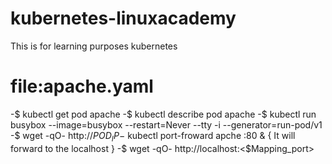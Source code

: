 # kubernetes-linuxacademy
This is for learning purposes kubernetes
# file:apache.yaml
 -$ kubectl get pod apache
 -$ kubectl describe pod apache
 -$ kubectl run busybox --image=busybox --restart=Never --tty -i --generator=run-pod/v1
 -$ wget -qO- http://$POD_IP
 -$ kubectl port-froward apche :80 & { It will forward to the localhost }
 -$ wget -qO- http://localhost:<$Mapping_port>
